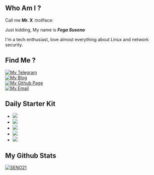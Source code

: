 ## Who Am I ?
Call me **Mr. X** :trollface:

Just kidding, My name is ***Fega Suseno***

I'm a tech enthusiast, love almost everything about Linux and network security.

## Find Me ?

<p style="text-align: left">  
 <a href="https://t.me/adaranisa" target="_blank"><img alt="My Telegram" src="https://img.shields.io/badge/@adaranisa-2CA5E0?style=social&logo=Telegram&labelColor=eeeeee"></a><br>
 <a href="https://tylexit.com" target="_blank"><img alt="My Blog" src="https://img.shields.io/badge/www.tylexit.com-FF5722?style=social&logo=Blogger&labelColor=eeeeee"></a><br>
 <a href="https://seno21.github.io" target="_blank"><img alt="My Github Page" src="https://img.shields.io/badge/seno21.github.io-eeeeee?style=social&logo=Github&labelColor=181717">  </a><br>
  <a href="mailto:adarafaranisa443@gmail.com" target="_blank"><img alt="My Email" src="https://img.shields.io/badge/adarafaranisa443@gmail.com-D14836?style=social&logo=Gmail&labelColor=eeeeee"></a>
</p>

## Daily Starter Kit
<p>
<ul>
<li><img src="https://img.shields.io/badge/OS-Manjaro%20Linux-35BF5C?style=flat-square&logo=Manjaro&labelColor=EEEEEE"></li>
<li><img src="https://img.shields.io/badge/Text%20Editor-Visual%20Studio%20Code-007ACC?style=flat-square&logoColor=007ACC&logo=visual-studio-code&labelColor=EEEEEE"></li>
<li><img src="https://img.shields.io/badge/Browser-Firefox-FF7139?style=flat-square&logo=firefox-browser&labelColor=EEEEEE"></li>
<li><img src="https://img.shields.io/badge/Batabase-MySQL-4479A1?style=flat-square&logo=MySQL&labelColor=EEEEEE"></li>
<li><img src="https://img.shields.io/badge/Music%20Stream-Spotify-1ED760?style=flat-square&logo=Spotify&labelColor=EEEEEE"></li>
</ul>
</p>

## My Github Stats
[![SENO21](https://github-readme-stats.vercel.app/api?username=seno21&theme=dark)](https://github.com/seno21)

